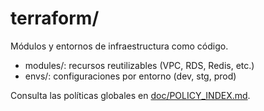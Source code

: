 # terraform/

Módulos y entornos de infraestructura como código.

- modules/: recursos reutilizables (VPC, RDS, Redis, etc.)
- envs/: configuraciones por entorno (dev, stg, prod)

Consulta las políticas globales en [doc/POLICY_INDEX.md](../../doc/POLICY_INDEX.md).